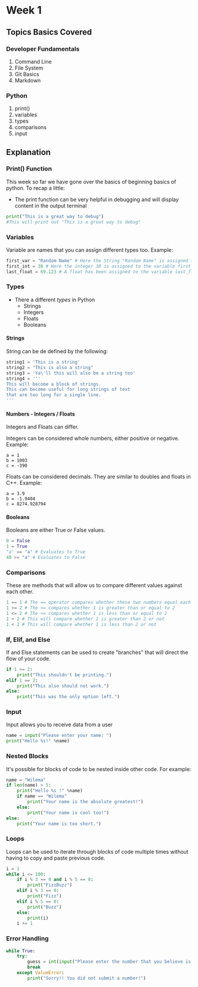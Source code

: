 # Week 1

## Topics Basics Covered
### Developer Fundamentals
1. Command Line
2. File System
3. Git Basics
5. Markdown

### Python
1. print()
2. variables
3. types
5. comparisons
6. input

## Explanation
### Print() Function
This week so far we have gone over the basics of beginning basics of python. To recap a little:
* The print function can be very helpful in debugging and will display content in the output terminal

```Python
print("This is a great way to debug")
#This will print out "This is a great way to debug"
```
### Variables
Variable are names that you can assign different types too. Example:
```Python
first_var = "Random Name" # Here the String "Random Name" is assigned to first_var
first_int = 38 # Here the integer 38 is assigned to the variable first_int
last_float = 69.123 # A float has been assigned to the variable last_float
```

### Types
* There a different *types* in Python
    * Strings
    * Integers
    * Floats
    * Booleans

#### Strings
String can be de defined by the following:
```Python
string1 = 'This is a string'
string2 = "This is also a string"
string3 = 'Ya\'ll this will also be a string too'
string4 = '''
This will become a block of strings. 
This can become useful for long strings of text 
that are too long for a single line.
'''
```
#### Numbers - Integers / Floats

Integers and Floats can differ.

Integers can be considered whole numbers, either positive or negative.
Example: 
```
a = 1
b = 1003
c = -390
```

Floats can be considered decimals. They are similar to doubles and floats in C++.
Example:
```
a = 3.9
b = -1.9404
c = 8274.928794
```

#### Booleans
Booleans are either True or False values.

```Python
0 = False
1 = True
"a" == "a" # Evaluates to True
40 >= "a" # Evaluates to False
```

### Comparisons

These are methods that will allow us to compare different values against each other.

```Python
1 == 1 # The == operator compares whether these two numbers equal each other or not
1 >= 2 # The >= compares whether 1 is greater than or equal to 2
1 <= 2 # The <= compares whether 1 is less than or equal to 2
1 > 2 # This will compare whether 1 is greater than 2 or not
1 < 2 # This will compare whether 1 is less than 2 or not
```

### If, Elif, and Else

If and Else statements can be used to create "branches" that will direct the flow of your code.
```Python
if 1 >= 2:
    print("This shouldn't be printing.")
elif 1 == 2:
    print("This also should not work.")
else:
    print("This was the only option left.")
```

### Input

Input allows you to receive data from a user
```Python
name = input("Please enter your name: ")
print("Hello %s!" %name)

```

### Nested Blocks

It's possible for blocks of code to be nested inside other code. For example:
```Python
name = "Wilema"
if len(name) > 5:
    print("Hello %s !" %name)
    if name == "Wilema"
        print("Your name is the absolute greatest!")
    else:
        print("Your name is cool too!")
else:
    print("Your name is too short.")
```

### Loops

Loops can be used to iterate through blocks of code multiple times without having to copy and paste previous code.

```Python
i = 1
while i <= 100:
    if i % 3 == 0 and i % 5 == 0:
        print("FizzBuzz")
    elif i % 3 == 0:
        print("Fizz")
    elif i % 5 == 0:
        print("Buzz")
    else:
        print(i)
    i += 1
```

### Error Handling

```Python
while True:
    try:
        guess = int(input("Please enter the number that you believe is the answer:  "))
        break
    except ValueError:
        print("Sorry!! You did not submit a number!")
```